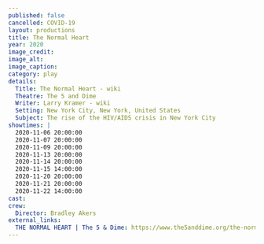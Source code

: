 ```yaml
---
published: false
cancelled: COVID-19
layout: productions
title: The Normal Heart
year: 2020
image_credit: 
image_alt:
image_caption:
category: play
details:
  Title: The Normal Heart - wiki
  Theatre: The 5 and Dime
  Writer: Larry Kramer - wiki
  Setting: New York City, New York, United States
  Subject: The rise of the HIV/AIDS crisis in New York City
showtimes: |
  2020-11-06 20:00:00
  2020-11-07 20:00:00
  2020-11-09 20:00:00
  2020-11-13 20:00:00
  2020-11-14 20:00:00
  2020-11-15 14:00:00
  2020-11-20 20:00:00
  2020-11-21 20:00:00
  2020-11-22 14:00:00
cast:
crew:
  Director: Bradley Akers
external_links:
  THE NORMAL HEART | The 5 & Dime: https://www.the5anddime.org/the-normal-heart
---
```


